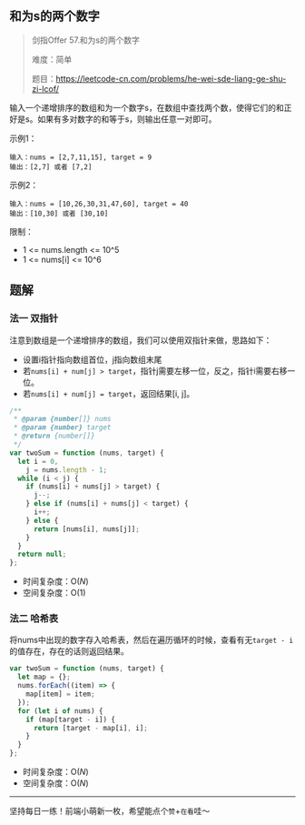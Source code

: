 ## 和为s的两个数字

> 剑指Offer 57.和为s的两个数字
>
> 难度：简单
>
> 题目：https://leetcode-cn.com/problems/he-wei-sde-liang-ge-shu-zi-lcof/

输入一个递增排序的数组和为一个数字s，在数组中查找两个数，使得它们的和正好是s。如果有多对数字的和等于s，则输出任意一对即可。

示例1：

```
输入：nums = [2,7,11,15], target = 9
输出：[2,7] 或者 [7,2]
```

示例2：

```
输入：nums = [10,26,30,31,47,60], target = 40
输出：[10,30] 或者 [30,10]
```

限制：

- 1 <= nums.length <= 10^5
- 1 <= nums[i] <= 10^6

## 题解

### 法一 双指针

注意到数组是一个递增排序的数组，我们可以使用双指针来做，思路如下：

- 设置i指针指向数组首位，j指向数组末尾
- 若`nums[i] + num[j] > target`，指针j需要左移一位，反之，指针i需要右移一位。
- 若`nums[i] + num[j] = target`，返回结果[i, j]。

```javascript
/**
 * @param {number[]} nums
 * @param {number} target
 * @return {number[]}
 */
var twoSum = function (nums, target) {
  let i = 0,
    j = nums.length - 1;
  while (i < j) {
    if (nums[i] + nums[j] > target) {
      j--;
    } else if (nums[i] + nums[j] < target) {
      i++;
    } else {
      return [nums[i], nums[j]];
    }
  }
  return null;
};
```

- 时间复杂度：O($N$)
- 空间复杂度：O($1$)

### 法二 哈希表

将nums中出现的数字存入哈希表，然后在遍历循环的时候，查看有无`target - i`的值存在，存在的话则返回结果。

```javascript
var twoSum = function (nums, target) {
  let map = {};
  nums.forEach((item) => {
    map[item] = item;
  });
  for (let i of nums) {
    if (map[target - i]) {
      return [target - map[i], i];
    }
  }
};
```

- 时间复杂度：O($N$)
- 空间复杂度：O($N$)

****

坚持每日一练！前端小萌新一枚，希望能点个`赞`+`在看`哇～

